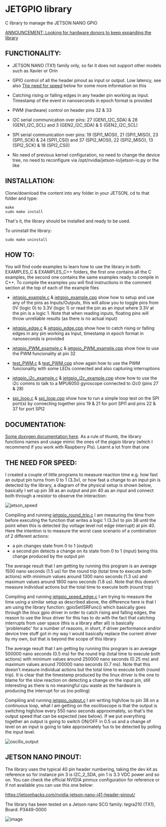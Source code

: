 # JETGPIO library  

C library to manage the JETSON NANO GPIO 


[ANNOUNCEMENT: Looking for hardware donors to keep expanding the library](https://github.com/Rubberazer/JETGPIO/discussions/12)


<h2 align="left">FUNCTIONALITY:</h2>

- JETSON NANO (TX1) family only, so far it does not support other models such as Xavier or Orin

- GPIO control of all the header pinout as input or output. Low latency, see also [The need for speed](#the-need-for-speed) below for some more information on this

- Catching rising or falling edges in any header pin working as input. Timestamp of the event in nanoseconds in epoch format is provided 

- PWM (hardware) control on header pins 32 & 33 

- I2C serial communication over pins: 27 (GEN1_I2C_SDA) & 28 (GEN1_I2C_SCL)  and 3 (GEN2_I2C_SDA) & 5 (GEN2_I2C_SCL)

- SPI serial communication over pins: 19 (SPI1_MOSI), 21 (SPI1_MISO), 23 (SPI1_SCK) & 24 (SPI1_CS0) and 37 (SPI2_MOSI), 22 (SPI2_MISO), 13 (SPI2_SCK) & 18 (SPI2_CS0)
  
- No need of previous kernel configuration, no need to change the device tree, no need to reconfigure via /opt/nvidia/jetson-io/jetson-io.py or the like  
  
<h2 align="left">INSTALLATION:</h2>
 
Clone/download the content into any folder in your JETSON, cd to that folder and type:
  
    make   
    sudo make install                                             
  
That's it, the library should be installed and ready to be used. 

To uninstall the library:

    sudo make uninstall
  
<h2 align="left">HOW TO:</h2> 
 
You will find code examples to learn how to use the library in both: EXAMPLES_C & EXAMPLES_C++ folders, the first one contains all the C examples, the second one contains the same examples ready to compile in C++. To compile the examples you will find instructions in the comment section at the top of each of the example files

- [jetgpio_example.c](https://github.com/Rubberazer/JETGPIO/blob/main/EXAMPLES_C/jetgpio_example.c) & [jetgpio_example.cpp](https://github.com/Rubberazer/JETGPIO/blob/main/EXAMPLES_C++/jetgpio_example.cpp) show how to setup and use any of the pins as Inputs/Outputs, this will allow you to toggle pins from 0V (logic 0) to 3.3V (logic 1) or read the pin as an input where 3.3V at the pin is a logic 1. Note that when reading inputs, floating pins will throw unreliable results (as there is no actual input)

- [jetgpio_edge.c](https://github.com/Rubberazer/JETGPIO/blob/main/EXAMPLES_C/jetgpio_edge.c) & [jetgpio_edge.cpp](https://github.com/Rubberazer/JETGPIO/blob/main/EXAMPLES_C++/jetgpio_edge.cpp) show how to catch rising or falling edges in any pin working as Input, timestamp in epoch format in nanoseconds is provided

- [jetgpio_PWM_example.c](https://github.com/Rubberazer/JETGPIO/blob/main/EXAMPLES_C/jetgpio_PWM_example.c) & [jetgpio_PWM_example.cpp](https://github.com/Rubberazer/JETGPIO/blob/main/EXAMPLES_C++/jetgpio_PWM_example.cpp) show how to use the PWM funcionality at pin 32

- [test_PWM.c](https://github.com/Rubberazer/JETGPIO/blob/main/EXAMPLES_C/test_PWM.c) & [test_PWM.cpp](https://github.com/Rubberazer/JETGPIO/blob/main/EXAMPLES_C++/test_PWM.cpp) show again how to use the PWM funcionality with some LEDs connected and also capturing interruptions

- [jetgpio_i2c_example.c](https://github.com/Rubberazer/JETGPIO/blob/main/EXAMPLES_C/jetgpio_i2c_example.c) & [jetgpio_i2c_example.cpp](https://github.com/Rubberazer/JETGPIO/blob/main/EXAMPLES_C++/jetgpio_i2c_example.cpp) show how to use the i2c comms to talk to a MPU6050 gyroscope connected to i2c0 (pins 27 & 28)

- [spi_loop.c](https://github.com/Rubberazer/JETGPIO/blob/main/EXAMPLES_C/spi_loop.c) & [spi_loop.cpp](https://github.com/Rubberazer/JETGPIO/blob/main/EXAMPLES_C++/spi_loop.cpp) show how to run a simple loop test on the SPI port(s) by connecting together pins 19 & 21 for port SPI1 and pins 22 & 37 
  for port SPI2

<h2 align="left">DOCUMENTATION:</h2>

[Some doxygen documentation here](https://rubberazer.github.io/JETGPIO/html/index.html). As a rule of thumb, the library functions names and usage mimic the ones of the pigpio library (which I recommend if you work with Raspberry Pis). Learnt a lot from that one

<h2 align="left">THE NEED FOR SPEED:</h2>

I created a couple of little programs to measure reaction time e.g. how fast an output pin turns from 0 to 1 (3.3v), or how fast a change to an input pin is detected by the library, a diagram of the physical setup is shown below, basically I set up pin 38 as an output and pin 40 as an input and connect both through a resistor to observe the interaction:

![jetson_speed](https://user-images.githubusercontent.com/47650457/227725735-0edb04d1-0d8f-465f-9212-18e41e2cc364.png)

Compiling and running [jetgpio_round_trip.c](https://github.com/Rubberazer/JETGPIO/blob/main/EXAMPLES_C/jetgpio_round_trip.c) I am measuring the time from before executing the function that writes a logic 1 (3.3v) to pin 38 until the point when this is detected (by voltage level not edge interrupt) at pin 40. Here the intention is to measure the worst case scenario of a combination of 2 different actions: 

- a pin changes state from 0 to 1 (output)
- a second pin detects a change on its state from 0 to 1 (input) being this change produced by the output pin

The average result that I am getting by running this program is an average 1500 nano seconds (1.5 us) for the round trip (total time to execute both actions) with minimum values around 1300 nano seconds (1.3 us) and maximum values around 1800 nano seconds (1.8 us). Note that this doesn't measure individual actions but the total time to execute both (round trip)

Compiling and running [jetgpio_speed_edge.c](https://github.com/Rubberazer/JETGPIO/blob/main/EXAMPLES_C/jetgpio_speed_edge.c) I am trying to measure the time using a similar setup as described above, the difference here is that I am using the library function: gpioSetISRFunc() which basically goes through the linux gpio driver in order to catch rising and falling edges, the reason to use the linux driver for this has to do with the fact that catching interrupts from user space (this is a library after all) is basically 'problematic' for a number of reasons, in short, if driver performance and/or device tree stuff got in my way I would basically replace the current driver by my own, but that is beyond the scope of this library

The average result that I am getting by running this program is an average 500000 nano seconds (0.5 ms) for the round trip (total time to execute both actions) with minimum values around 250000 nano seconds (0.25 ms) and maximum values around 700000 nano seconds (0.7 ms). Note that this doesn't measure individual actions but the total time to execute both (round trip). It is clear that the timestamp produced by the linux driver is the one to blame for the slow reaction on detecting a change on the input pin, still interesting as there is no meaningful cpu waste as the hardware is producing the interrupt for us (no polling)

Compiling and running [jetgpio_output.c](https://github.com/Rubberazer/JETGPIO/blob/main/EXAMPLES_C/jetgpio_output.c) I am writing high/low to pin 38 on a continuous loop, what I am getting on the oscilloscope is that the output is switching high/low every 550 nano seconds approximately, so that's the output speed that can be expected (see below). If we put everything together an output is going to switch ON/OFF in 0.5 us and a change of level on an input is going to take approximately 1us to be detected by polling the input level.

![oscillo_output](https://github.com/Rubberazer/JETGPIO/assets/47650457/7f42ef1d-17f6-45bd-a4ce-68e6481ab7a8)
    
<h2 align="left">JETSON NANO PINOUT:</h2>

The library uses the typical 40 pin header numbering, taking the dev kit as reference so for instance pin 3 is I2C_2_SDA, pin 1 is 3.3 VDC power and so on. You can check the official NVIDIA pinmux configuration for reference or if not available you can use this one below:

https://jetsonhacks.com/nvidia-jetson-nano-j41-header-pinout/

The library has been tested on a Jetson nano SCO family: tegra210 (TX1), Board: P3449-0000


![image](https://user-images.githubusercontent.com/47650457/164944765-998ca31c-d72c-4d2b-8cbc-7bea594ce8d5.png)








